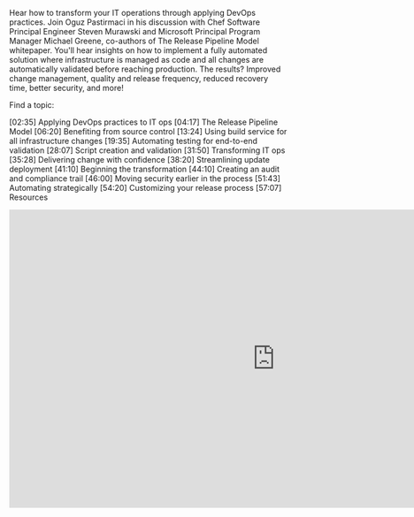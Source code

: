 Hear how to transform your IT operations through applying DevOps practices. Join Oguz Pastirmaci in his discussion with Chef Software Principal Engineer Steven Murawski and Microsoft Principal Program Manager Michael Greene, co-authors of The Release Pipeline Model whitepaper. You'll hear insights on how to implement a fully automated solution where infrastructure is managed as code and all changes are automatically validated before reaching production. The results? Improved change management, quality and release frequency, reduced recovery time, better security, and more!

Find a topic:

[02:35] Applying DevOps practices to IT ops
[04:17] The Release Pipeline Model
[06:20] Benefiting from source control
[13:24] Using build service for all infrastructure changes
[19:35] Automating testing for end-to-end validation
[28:07] Script creation and validation
[31:50] Transforming IT ops
[35:28] Delivering change with confidence
[38:20] Streamlining update deployment
[41:10] Beginning the transformation
[44:10] Creating an audit and compliance trail
[46:00] Moving security earlier in the process
[51:43] Automating strategically
[54:20] Customizing your release process
[57:07] Resources


<iframe src="https://channel9.msdn.com/Shows/DevOps-Dimension/13--The-Release-Pipeline-Model-Transform-IT-Ops-with-DevOps-Practices/player" width="960" height="540" allowFullScreen frameBorder="0"></iframe>
